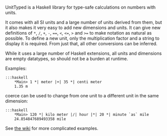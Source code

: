 UnitTyped is a Haskell library for type-safe calculations on numbers with units.

It comes with all SI units and a large number of units derived from them, but it also makes it very easy to add new dimensions and units. It can give new definitions of `*`, `/`, `+`, `-`, `==`, `<`, `<=`, `>` and `>=` to make notation as natural as possible. To define a new unit, only the multiplication factor and a string to display it is required. From just that, all other conversions can be inferred.

While it uses a large number of Haskell extensions, all units and dimensions are empty datatypes, so should not be a burden at runtime.

Examples:

	:::haskell
		*Main> 1 *| meter |+| 35 *| centi meter
		1.35 m

coerce can be used to change from one unit to a different unit in the same dimension:

	:::haskell
		*Main> 120 *| kilo meter |/| hour |*| 20 *| minute `as` mile
		24.854847689493358 mile

See [the wiki][1] for more complicated examples.

[1]: https://bitbucket.org/xnyhps/haskell-unittyped/wiki/Examples
